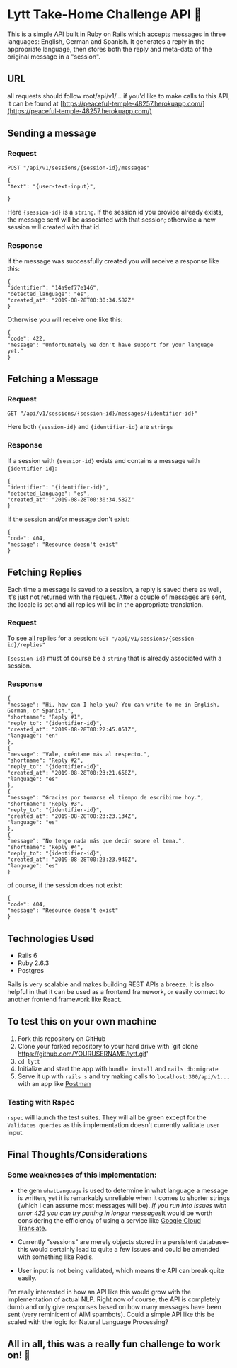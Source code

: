 # Lytt Take-Home Challenge API 🎉

This is a simple API built in Ruby on Rails which accepts messages in three languages: English, German and Spanish. It generates a reply in the appropriate language, then stores both the reply and 
meta-data of the original message in a "session". 

## URL
all requests should follow root/api/v1/...
if you'd like to make calls to this API, it can be found at [https://peaceful-temple-48257.herokuapp.com/](https://peaceful-temple-48257.herokuapp.com/)

## Sending a message

### Request

`POST "/api/v1/sessions/{session-id}/messages"`
```
{
"text": "{user-text-input}",

}
```
Here `{session-id}`  is a `string`. If the session id you provide already exists, the message sent will be associated with that session; otherwise a new session will created with that id. 

### Response

If the message was successfully created you will receive a response like this:
``` 
{
"identifier": "14a9ef77e146",
"detected_language": "es",
"created_at": "2019-08-28T00:30:34.582Z"
}
```

Otherwise you will receive one like this:
``` 
{
"code": 422,
"message": "Unfortunately we don't have support for your language yet."
}
```


## Fetching a Message

### Request

`GET "/api/v1/sessions/{session-id}/messages/{identifier-id}"`

Here both `{session-id}` and `{identifier-id}` are `strings`

### Response

If a session with `{session-id}` exists and contains a message with `{identifier-id}`: 
```
{
"identifier": "{identifier-id}",
"detected_language": "es",
"created_at": "2019-08-28T00:30:34.582Z"
}
```
If the session and/or message don't exist:
``` 
{
"code": 404,
"message": "Resource doesn't exist"
}
```
## Fetching Replies
Each time a message is saved to a session, a reply is saved there as well, it's just not returned with the request. After a couple of messages are sent, 
the locale is set and all replies will be in the appropriate translation. 

### Request

To see all replies for a session:
`GET "/api/v1/sessions/{session-id}/replies"`

`{session-id}` must of course be a `string` that is already associated with a session.
### Response
```
{
"message": "Hi, how can I help you? You can write to me in English, German, or Spanish.",
"shortname": "Reply #1",
"reply_to": "{identifier-id}",
"created_at": "2019-08-28T00:22:45.051Z",
"language": "en"
},
{
"message": "Vale, cuéntame más al respecto.",
"shortname": "Reply #2",
"reply_to": "{identifier-id}",
"created_at": "2019-08-28T00:23:21.658Z",
"language": "es"
},
{
"message": "Gracias por tomarse el tiempo de escribirme hoy.",
"shortname": "Reply #3",
"reply_to": "{identifier-id}",
"created_at": "2019-08-28T00:23:23.134Z",
"language": "es"
},
{
"message": "No tengo nada más que decir sobre el tema.",
"shortname": "Reply #4",
"reply_to": "{identifier-id}",
"created_at": "2019-08-28T00:23:23.940Z",
"language": "es"
}
```
of course, if the session does not exist:
```
{
"code": 404,
"message": "Resource doesn't exist"
}
```

## Technologies Used
* Rails 6 
* Ruby 2.6.3
* Postgres

Rails is very scalable and makes building REST APIs a breeze. It is also helpful in that it can be used as a frontend framework, or easily connect to another frontend framework like React.
## To test this on your own machine
1. Fork this repository on GitHub
2. Clone your forked repository to your hard drive with `git clone https://github.com/YOURUSERNAME/lytt.git'
3. `cd lytt`
4. Initialize and start the app with `bundle install` and `rails db:migrate`
5. Serve it up with `rails s` and try making calls to `localhost:300/api/v1...` with an app like [Postman](https://www.getpostman.com)

### Testing with Rspec

`rspec` will launch the test suites. They  will all be green except for the `Validates queries` as this implementation doesn't currently validate user input.
## Final Thoughts/Considerations

### Some weaknesses of this implementation: 

   * the gem `whatLanguage` is used to determine in what language a message is written, yet it is remarkably unreliable when it comes to shorter strings (which I can assume most messages will be). *If you run into issues with error 422 you can try putting in longer messages*It would be worth considering the efficiency of using a service like [Google Cloud Translate](https://cloud.google.com/translate/docs/detecting-language).
   
   * Currently "sessions" are merely objects stored in a persistent database- this would certainly lead to quite a few issues and could be amended with something like Redis.
   
   * User input is not being validated, which means the API can break quite easily.
   
   I'm really interested in how an API like this would grow with the implementation of actual NLP. Right now of course, the API is completely dumb and only give responses based on how many messages have been sent (very reminicent of AIM spambots). Could a simple API like this be scaled with the logic for Natural Language Processing?
   
   ## All in all, this was a really fun challenge to work on! 🤘 
    
